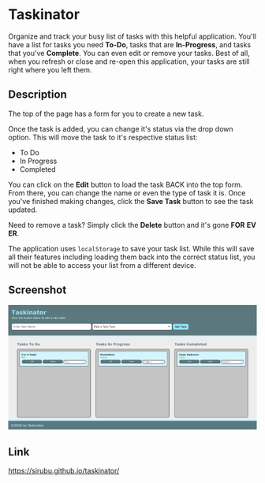 # Taskinator
Organize and track your busy list of tasks with this helpful application. You'll have a list for tasks you need **To-Do**, tasks that are **In-Progress**, and tasks that you've **Complete**. You can even edit or remove your tasks. Best of all, when you refresh or close and re-open this application, your tasks are still right where you left them.

## Description 
The top of the page has a form for you to create a new task.


Once the task is added, you can change it's status via the drop down option. This will move the task to it's respective status list: 
* To Do
* In Progress
* Completed


You can click on the **Edit** button to load the task BACK into the top form. From there, you can change the name or even the type of task it is. Once you've finished making changes, click the **Save Task** button to see the task updated.


Need to remove a task? Simply click the **Delete** button and it's gone **FOR** **EV** **ER**.


The application uses `localStorage` to save your task list. While this will save all their features including loading them back into the correct status list, you will not be able to access your list from a different device. 

## Screenshot
![Landing Page Screenshot](./assets/images/screenshot.PNG)

## Link
https://sirubu.github.io/taskinator/